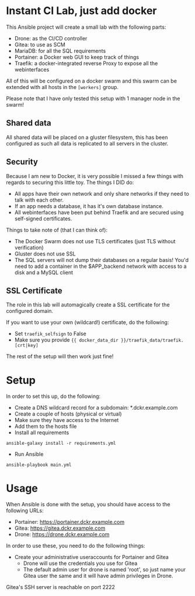 # Instant CI Lab, just add docker
This Ansible project will create a small lab with the following parts:

* Drone: as the CI/CD controller
* Gitea: to use as SCM
* MariaDB: for all the SQL requirements
* Portainer: a Docker web GUI to keep track of things
* Traefik: a docker-integrated reverse Proxy to expose all the webinterfaces

All of this will be configured on a docker swarm and this swarm can be extended
with all hosts in the ```[workers]``` group.

Please note that I have only tested this setup with 1 manager node in the swarm!

## Shared data
All shared data will be placed on a gluster filesystem, this has been configured
as such all data is replicated to all servers in the cluster.

## Security
Because I am new to Docker, it is very possible I missed a few things with regards
to securing this little toy. The things I DID do:

* All apps have their own network and only share networks if they need to talk
with each other.
* If an app needs a database, it has it's own database instance.
* All webinterfaces have been put behind Traefik and are secured using self-signed
certificates.

Things to take note of (that I can think of):
* The Docker Swarm does not use TLS certificates (just TLS without verification)
* Gluster does not use SSL
* The SQL servers will not dump their databases on a regular basis! You'd need
to add a container in the $APP_backend network with access to a disk and a MySQL client

## SSL Certificate
The role in this lab will automagically create a SSL certificate for the configured domain.

If you want to use your own (wildcard!) certificate, do the following:

* Set ```traefik_selfsign``` to False
* Make sure you provide ```{{ docker_data_dir }}/traefik_data/traefik.[crt|key]```

The rest of the setup will then work just fine!

# Setup
In order to set this up, do the following:

* Create a DNS wildcard record for a subdomain:
 *.dckr.example.com
* Create a couple of hosts (physical or virtual)
* Make sure they have access to the Internet
* Add them to the hosts file
* Install all requirements
```
ansible-galaxy install -r requirements.yml
```
* Run Ansible
```
ansible-playbook main.yml
```

# Usage
When Ansible is done with the setup, you should have access to the following URLs:

* Portainer: https://portainer.dckr.example.com
* Gitea: https://gitea.dckr.example.com
* Drone: https://drone.dckr.example.com

In order to use these, you need to do the following things:

* Create your administrative useraccounts for Portainer and Gitea
  * Drone will use the credentials you use for Gitea
  * The default admin user for drone is named 'root', so just name your
  Gitea user the same and it will have admin privileges in Drone.

Gitea's SSH server is reachable on port 2222
